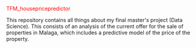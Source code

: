 <p style="color:red" > TFM_housepricepredictor </p>
This repository contains all things about my final master's project (Data Science). This consists of an analysis of the current offer for the sale of properties in Malaga, which includes a predictive model of the price of the property.
